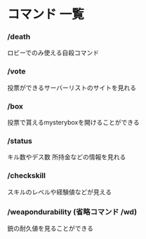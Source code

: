 # コマンド 一覧

### /death

ロビーでのみ使える自殺コマンド

### /vote

投票ができるサーバーリストのサイトを見れる

### /box

投票で貰えるmysteryboxを開けることができる

### /status

キル数やデス数 所持金などの情報を見れる

### /checkskill

スキルのレベルや経験値などが見える

### /weapondurability (省略コマンド /wd)

銃の耐久値を見ることができる

